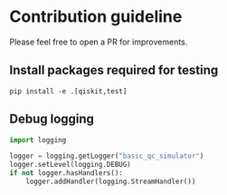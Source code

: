 # Contribution guideline

Please feel free to open a PR for improvements.

## Install packages required for testing

```shell
pip install -e .[qiskit,test]
```

## Debug logging

```python
import logging

logger = logging.getLogger("basic_qc_simulator")
logger.setLevel(logging.DEBUG)
if not logger.hasHandlers():
    logger.addHandler(logging.StreamHandler())
```

